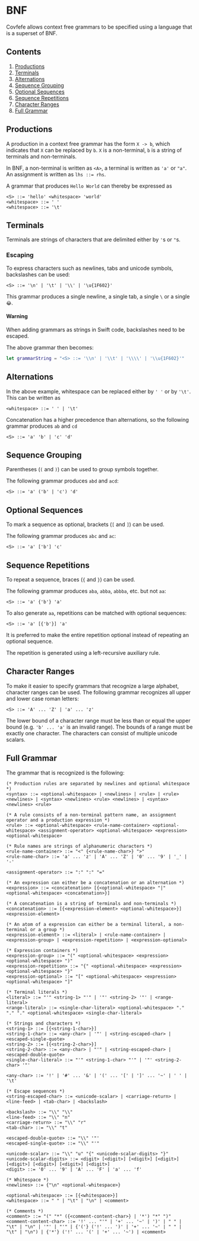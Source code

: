 # BNF

Covfefe allows context free grammars to be specified using a language that is a superset of BNF.

## Contents

1. [Productions](#productions)
2. [Terminals](#terminals)
3. [Alternations](#alternations)
3. [Sequence Grouping](#sequence-grouping)
4. [Optional Sequences](#optional-sequences)
5. [Sequence Repetitions](#sequence-repetitions)
6. [Character Ranges](#character-ranges)
7. [Full Grammar](#full-grammar)

## Productions

A production in a context free grammar has the form `X -> b`, which indicates that `X` can be replaced by `b`.
`X` is a non-terminal, `b` is a string of terminals and non-terminals.

In BNF, a non-terminal is written as `<A>`, a terminal is written as `'a'` or `"a"`.
An assignment is written as `lhs ::= rhs`.

A grammar that produces `Hello World` can thereby be expressed as

```
<S> ::= 'hello' <whitespace> 'world'
<whitespace> ::= ' '
<whitespace> ::= '\t'
```

## Terminals

Terminals are strings of characters that are delimited either by `'`s or `"`s. 

### Escaping

To express characters such as newlines, tabs and unicode symbols, backslashes can be used:

```
<S> ::= '\n' | '\t' | '\\' | '\u{1F602}'
```

This grammar produces a single newline, a single tab, a single `\` or a single `😂`.

#### Warning

When adding grammars as strings in Swift code, backslashes need to be escaped.

The above grammar then becomes:

```swift
let grammarString = "<S> ::= '\\n' | '\\t' | '\\\\' | '\\u{1F602}'"
```


## Alternations

In the above example, whitespace can be replaced either by `' '` or by `'\t'`.
This can be written as

```
<whitespace> ::= ' ' | '\t'
```

Concatenation has a higher precedence than alternations, so the following grammar produces `ab` and `cd`

```
<S> ::= 'a' 'b' | 'c' 'd'
```

## Sequence Grouping

Parentheses (`(` and `)`) can be used to group symbols together.

The following grammar produces `abd` and `acd`:

```
<S> ::= 'a' ('b' | 'c') 'd'
```

## Optional Sequences

To mark a sequence as optional, brackets (`[` and `]`) can be used.

The following grammar produces `abc` and `ac`:

```
<S> ::= 'a' ['b'] 'c'
```

## Sequence Repetitions

To repeat a sequence, braces (`{` and `}`) can be used.

The following grammar produces `aba`, `abba`, `abbba`, etc. but not `aa`:

```
<S> ::= 'a' {'b'} 'a'
```

To also generate `aa`, repetitions can be matched with optional sequences:

```
<S> ::= 'a' [{'b'}] 'a'
```

It is preferred to make the entire repetition optional instead of repeating an optional sequence.

The repetition is generated using a left-recursive auxiliary rule.

## Character Ranges

To make it easier to specify grammars that recognize a large alphabet, character ranges can be used.
The following grammar recognizes all upper and lower case roman letters:

```
<S> ::= 'A' ... 'Z' | 'a' ... 'z'
```

The lower bound of a character range must be less than or equal the upper bound (e.g. `'b' ... 'a'` is an invalid range).
The bounds of a range must be exactly one character. The characters can consist of multiple unicode scalars.

## Full Grammar

The grammar that is recognized is the following:

```
(* Production rules are separated by newlines and optional whitespace *)
<syntax> ::= <optional-whitespace> | <newlines> | <rule> | <rule> <newlines> | <syntax> <newlines> <rule> <newlines> | <syntax> <newlines> <rule>

(* A rule consists of a non-terminal pattern name, an assignment operator and a production expression *)
<rule> ::= <optional-whitespace> <rule-name-container> <optional-whitespace> <assignment-operator> <optional-whitespace> <expression> <optional-whitespace>

(* Rule names are strings of alphanumeric characters *)
<rule-name-container> ::= "<" {<rule-name-char>} ">"
<rule-name-char> ::= 'a' ... 'z' | 'A' ... 'Z' | '0' ... '9' | '_' | '-'

<assignment-operator> ::= ":" ":" "="

(* An expression can either be a concatenation or an alternation *)
<expression> ::= <concatenation> [{<optional-whitespace> "|" <optional-whitespace> <concatenation>}]

(* A concatenation is a string of terminals and non-terminals *)
<concatenation> ::= [{<expression-element> <optional-whitespace>}] <expression-element>

(* An atom of a expression can either be a terminal literal, a non-terminal or a group *)
<expression-element> ::= <literal> | <rule-name-container> | <expression-group> | <expression-repetition> | <expression-optional>

(* Expression containers *)
<expression-group> ::= "(" <optional-whitespace> <expression> <optional-whitespace> ")"
<expression-repetition> ::= "{" <optional-whitespace> <expression> <optional-whitespace> "}"
<expression-optional> ::= "[" <optional-whitespace> <expression> <optional-whitespace> "]"

(* Terminal literals *)
<literal> ::= "'" <string-1> "'" | '"' <string-2> '"' | <range-literal>
<range-literal> ::= <single-char-literal> <optional-whitespace> "." "." "." <optional-whitespace> <single-char-literal>

(* Strings and characters *)
<string-1> ::= [{<string-1-char>}]
<string-1-char> ::= <any-char> | '"' | <string-escaped-char> | <escaped-single-quote>
<string-2> ::= [{<string-2-char>}]
<string-2-char> ::= <any-char> | "'" | <string-escaped-char> | <escaped-double-quote>
<single-char-literal> ::= "'" <string-1-char> "'" | '"' <string-2-char> '"'

<any-char> ::= '!' | '#' ... '&' | '(' ... '[' | ']' ... '~' | ' ' | '\t'

(* Escape sequences *)
<string-escaped-char> ::= <unicode-scalar> | <carriage-return> | <line-feed> | <tab-char> | <backslash>

<backslash> ::= "\\" "\\"
<line-feed> ::= "\\" "n"
<carriage-return> ::= "\\" "r"
<tab-char> ::= "\\" "t"

<escaped-double-quote> ::= "\\" '"'
<escaped-single-quote> ::= "\\" "'"

<unicode-scalar> ::= "\\" "u" "{" <unicode-scalar-digits> "}"
<unicode-scalar-digits> ::= <digit> [<digit>] [<digit>] [<digit>] [<digit>] [<digit>] [<digit>] [<digit>]
<digit> ::= '0' ... '9' | 'A' ... 'F' | 'a' ... 'f'

(* Whitespace *)
<newlines> ::= {"\n" <optional-whitespace>}

<optional-whitespace> ::= [{<whitespace>}]
<whitespace> ::= " " | "\t" | "\n" | <comment>

(* Comments *)
<comment> ::= "(" "*" ({<comment-content-char>} | '*') "*" ")"
<comment-content-char> ::= '!' ... "'" | '+' ... '~' | ')' | " " | "\t" | "\n" | '"' | "'" | {'('} ('!' ... ')' | '+' ... '~' | " " | "\t" | "\n") | {'*'} ('!' ... '(' | '+' ... '~') | <comment>
```
